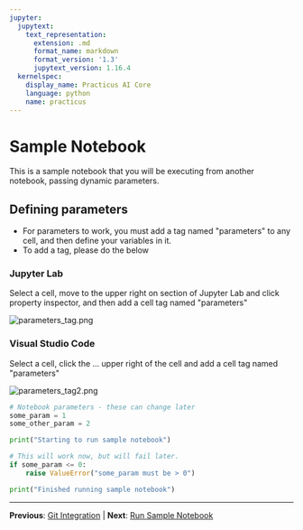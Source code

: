 ```yaml
---
jupyter:
  jupytext:
    text_representation:
      extension: .md
      format_name: markdown
      format_version: '1.3'
      jupytext_version: 1.16.4
  kernelspec:
    display_name: Practicus AI Core
    language: python
    name: practicus
---
```


<!-- #region editable=true slideshow={"slide_type": ""} -->
# Sample Notebook
This is a sample notebook that you will be executing from another notebook, passing dynamic parameters.

## Defining parameters
- For parameters to work, you must add a tag named "parameters" to any cell, and then define your variables in it.
- To add a tag, please do the below

### Jupyter Lab

Select a cell, move to the upper right on section of Jupyter Lab and click property inspector, and then add a cell tag named "parameters"

![parameters_tag.png](attachment:f7f536a7-2368-437c-8e41-ef2f6b58dc97.png)

### Visual Studio Code

Select a cell, click the ... upper right of the cell and add a cell tag named "parameters"

![parameters_tag2.png](attachment:7a522bec-9224-4bd6-9a2e-b175bba4e99b.png)
<!-- #endregion -->

```python editable=true slideshow={"slide_type": ""}
# Notebook parameters - these can change later
some_param = 1
some_other_param = 2
```

```python editable=true slideshow={"slide_type": ""}
print("Starting to run sample notebook")
```

```python editable=true slideshow={"slide_type": ""}
# This will work now, but will fail later.
if some_param <= 0:
    raise ValueError("some_param must be > 0")
```

```python editable=true slideshow={"slide_type": ""}
print("Finished running sample notebook")
```


---

**Previous**: [Git Integration](../setup_git/git_integration.md) | **Next**: [Run Sample Notebook](run_sample_notebook.md)
